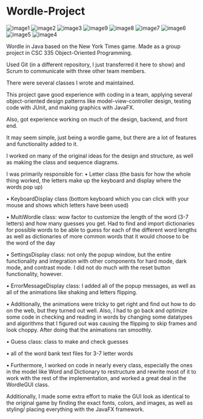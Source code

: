 # Wordle-Project
![image1](https://github.com/user-attachments/assets/3665fb10-a856-4833-9b84-6f3866f4e00e)
![image2](https://github.com/user-attachments/assets/fe7f4dfb-eea5-4454-9944-f47baec6c262)
![image3](https://github.com/user-attachments/assets/15d5d600-2d93-4491-b1a7-c1f4b28c16c8)
![image9](https://github.com/user-attachments/assets/0128d45f-78ee-433c-853b-a14de1eb865a)
![image8](https://github.com/user-attachments/assets/85c005e5-657d-4016-9f94-196708d21c95)
![image7](https://github.com/user-attachments/assets/28171dbb-50d6-4b04-9c6c-ade70484b824)
![image6](https://github.com/user-attachments/assets/da07a485-8d87-473a-8080-2c1902cfdb0e)
![image5](https://github.com/user-attachments/assets/d6f47a82-0ef1-4318-a0c3-a9257ae13431)
![image4](https://github.com/user-attachments/assets/f824ab88-1943-4320-9544-d69317d84bf7)



Wordle in Java based on the New York Times game. Made as a group project in CSC 335 Object-Oriented Programming.

Used Git (in a different repository, I just transferred it here to show) and Scrum to communicate with three other team members.

There were several classes I wrote and maintained. 

This project gave good experience with coding in a team, applying several object-oriented design patterns like model-view-controller design, testing code with JUnit, and making graphics with JavaFX.

Also, got experience working on much of the design, backend, and front end.

It may seem simple, just being a wordle game, but there are a lot of features and functionality added to it.

I worked on many of the original ideas for the design and structure, as well as making the class and sequence diagrams.

I was primarily responsible for:
  • Letter class (the basis for how the whole thing worked, the letters make up the keyboard and display where the words pop up)

  • KeyboardDisplay class (bottom keyboard which you can click with your mouse and shows which letters have been used)

  • MultiWordle class: wow factor to customize the length of the word (3-7 letters) and how many guesses you get.
    Had to find and import dictionaries for possible words to be able to guess for each of the different word lengths as well as dictionaries of more common words that it
    would choose to be the word of the day
    
  • SettingsDisplay class: not only the popup window, but the entire functionality and integration with other components for hard mode, dark mode, and contrast mode. I did
    not do much with the reset button functionality, however.

  • ErrorMessageDisplay class: I added all of the popup messages, as well as all of the animations like shaking and letters flipping.

  • Additionally, the animations were tricky to get right and find out how to do on the web, but they turned out well. Also, I had to go back and optimize
    some code in checking and reading in words by changing some datatypes and algorithms that I figured out was causing the flipping to skip frames and look choppy.
    After doing that the animations ran smoothly.

  • Guess class: class to make and check guesses

  • all of the word bank text files for 3-7 letter words

  • Furthermore, I worked on code in nearly every class, especially the ones in the model like Word and Dictionary to restructure and rewrite most of it to work with the
    rest of the implementation, and worked a great deal in the WordleGUI class.

Additionally, I made some extra effort to make the GUI look as identical to the original game by finding the exact fonts, colors, and images, as well as styling/ placing everything with the JavaFX framework.
